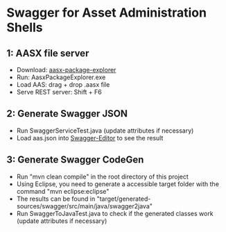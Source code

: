 # Swagger for Asset Administration Shells

## 1: AASX file server
- Download: <a href="https://github.com/admin-shell-io/aasx-package-explorer.git">aasx-package-explorer</a>
- Run: AasxPackageExplorer.exe
- Load AAS: drag + drop .aasx file
- Serve REST server: Shift + F6

## 2: Generate Swagger JSON
- Run SwaggerServiceTest.java (update attributes if necessary)
- Load aas.json into <a href="https://editor.swagger.io/">Swagger-Editor</a> to see the result

## 3: Generate Swagger CodeGen
- Run "mvn clean compile" in the root directory of this project
- Using Eclipse, you need to generate a accessible target folder with the command "mvn eclipse:eclipse"
- The results can be found in "target/generated-sources/swagger/src/main/java/swagger2java"
- Run SwaggerToJavaTest.java to check if the generated classes work (update attributes if necessary)